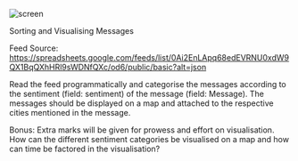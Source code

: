 
![screen](https://user-images.githubusercontent.com/7188450/51806936-de2e8c80-2288-11e9-92b8-c5fbc4e08555.jpg)

Sorting and Visualising Messages

Feed Source: https://spreadsheets.google.com/feeds/list/0Ai2EnLApq68edEVRNU0xdW9QX1BqQXhHRl9sWDNfQXc/od6/public/basic?alt=json

Read the feed programmatically and categorise the messages according to the sentiment (field: sentiment) of the message (field: Message). The messages should be displayed on a map and attached to the respective cities mentioned in the message.

Bonus: Extra marks will be given for prowess and effort on visualisation. How can the different sentiment categories be visualised on a map and how can time be factored in the visualisation?
